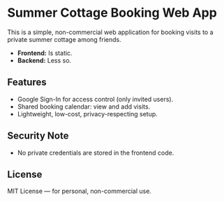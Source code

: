 # Summer Cottage Booking Web App

This is a simple, non-commercial web application for booking visits to a private summer cottage among friends.

- **Frontend:** Is static.
- **Backend:** Less so.

## Features
- Google Sign-In for access control (only invited users).
- Shared booking calendar: view and add visits.
- Lightweight, low-cost, privacy-respecting setup.


## Security Note
- No private credentials are stored in the frontend code.

## License
MIT License — for personal, non-commercial use.
